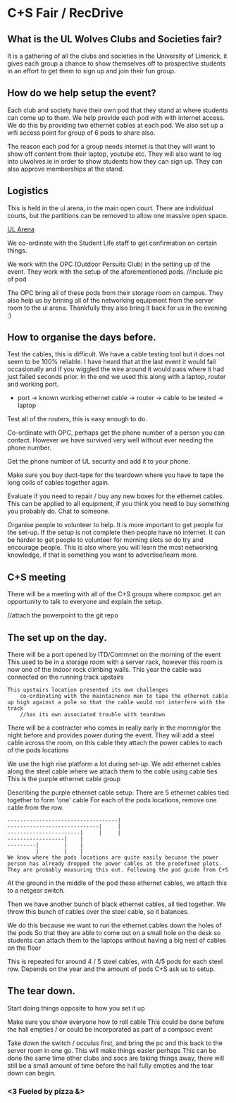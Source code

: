# C+S Fair / RecDrive 

## What is the UL Wolves Clubs and Societies fair?
It is a gathering of all the clubs and societies in the University of Limerick, it gives each group a chance to show themselves off to prospective students in an effort to get them to sign up and join their fun group.

## How do we help setup the event? 
Each club and society have their own pod that they stand at where students can come up to them. We help provide each pod with with internet access. We do this by providing two ethernet cables at each pod. We also set up a wifi access point for group of 6 pods to share also.

The reason each pod for a group needs internet is that they will want to show off content from their laptop, youtube etc. They will also want to log into ulwolves.ie in order to show students how they can sign up. They can also approve memberships at the stand.

## Logistics
This is held in the ul arena, in the main open court. There are individual courts, but the partitions can be removed to allow one massive open space.

[UL Arena](/images/ul_arena.HEIC)

We co-ordinate with the Student Life staff to get confirmation on certain things.

We work with the OPC (Outdoor Persuits Club) in the setting up of the event. They work with the setup of the aforementioned pods. 
//include pic of pod

The OPC bring all of these pods from their storage room on campus. They also help us by brining all of the networking equipment from the server room to the ul arena. Thankfully they also bring it back for us in the evening :) 

## How to organise the days before.
Test the cables, this is difficult. We have a cable testing tool but it does not seem to be 100% reliable. I have heard that at the last event it would fail occasionally and if you wiggled the wire around it would pass where it had just failed seconds prior. In the end we used this along with a laptop, router and working port.
* port -> known working ethernet cable -> router -> cable to be tested -> laptop

Test all of the routers, this is easy enough to do.

Co-ordinate with OPC, perhaps get the phone number of a person you can contact. However we have survived very well without ever needing the phone number.

Get the phone number of UL security and add it to your phone.

Make sure you buy duct-tape for the teardown where you have to tape the long coils of cables together again.

Evaluate if you need to repair / buy any new boxes for the ethernet cables.
This can be applied to all equipment, if you think you need to buy something you probably do. Chat to someone.

Organise people to volunteer to help. It is more important to get people for the set-up. If the setup is not complete then people have no internet. It can be harder to get people to volunteer for morning slots so do try and encourage people. This is also where you will learn the most networking knowledge, if that is something you want to advertise/learn more. 

## C+S meeting
There will be a meeting with all of the C+S groups where compsoc get an opportunity to talk to everyone and explain the setup. 

//attach the powerpoint to the git repo


## The set up on the day. 

There will be a port opened by ITD/Commnet on the morning of the event 
    This used to be in a storage room with a server rack, however this room is now one of the indoor rock climbing walls.
    This year the cable was connected on the running track upstairs 

    This upstairs location presented its own challenges
        co-ordinating with the maintainence man to tape the ethernet cable up high against a pole so that the cable would not interfere with the track 
        //has its own associated trouble with teardown 
    
There will be a contracter who comes in really early in the mornnig/or the night before and provides power during the event. 
They will add a steel cable across the room, on this cable they attach the power cables to each of the pods locations 

We use the high rise platform a lot during set-up. We add ethernet cables along the steel cable where we attach them to the cable using cable ties
This is the purple ethernet cable group

Describing the purple ethernet cable setup: 
    There are 5 ethernet cables tied together to form 'one' cable
    For each of the pods locations, remove one cable from the row.

    -----------------------------------|
    -----------------------------|     |
    -----------------------|     |     |
    ------------------|    |
    ---------|        |    |
             |        |    |
    We know where the pods locations are quite easily becuase the power person has already dropped the power cables at the predefined plots. They are probably measuring this out. Following the pod guide from C+S

At the ground in the middle of the pod these ethernet cables, we attach this to a netgear switch.

Then we have another bunch of black ethernet cables, all tied together. 
We throw this bunch of cables over the steel cable, so it balances.

We do this because we want to run the ethernet cables down the holes of the pods
So that they are able to come out on a small hole on the desk so students can attach them to the laptops
without having a big nest of cables on the floor 

This is repeated for around 4 / 5 steel cables, with 4/5 pods for each steel row. 
Depends on the year and the amount of pods C+S ask us to setup.


## The tear down. 

Start doing things opposite to how you set it up 

Make sure you show everyone how to roll cable 
This could be done before the hall empties / or could be incorporated as part of a compsoc event

Take down the switch / occulus first, and bring the pc and this back to the server room in one go. This will make things easier perhaps 
This can be done the same time other clubs and socs are taking things away, there will still be a small amount of time before the hall fully empties and the tear down can begin.



### <3 Fueled by pizza &>




